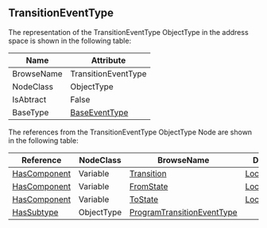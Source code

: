 <!-- objecttype -->
## TransitionEventType
  
The representation of the TransitionEventType ObjectType in the address space is shown in the following table:  

|Name|Attribute|
|---|---|
|BrowseName|TransitionEventType|
|NodeClass|ObjectType|
|IsAbtract|False|
|BaseType|[BaseEventType](../../../Part5/ObjectTypes/BaseEventType/readme.md)|

The references from the TransitionEventType ObjectType Node are shown in the following table:  

|Reference|NodeClass|BrowseName|DataType|TypeDefinition|ModellingRule|
|---|---|---|---|---|---|
|[HasComponent](../../../Part3/ReferenceTypes/HasComponent/readme.md)|Variable|[Transition](#Transition)|[LocalizedText](../../../Part3/DataTypes/LocalizedText/readme.md)|[TransitionVariableType](../../Part5/VariableTypes/TransitionVariableType/readme.md)|[Mandatory](../../Objects/Mandatory/readme.md)|
|[HasComponent](../../../Part3/ReferenceTypes/HasComponent/readme.md)|Variable|[FromState](#FromState)|[LocalizedText](../../../Part3/DataTypes/LocalizedText/readme.md)|[StateVariableType](../../Part5/VariableTypes/StateVariableType/readme.md)|[Mandatory](../../Objects/Mandatory/readme.md)|
|[HasComponent](../../../Part3/ReferenceTypes/HasComponent/readme.md)|Variable|[ToState](#ToState)|[LocalizedText](../../../Part3/DataTypes/LocalizedText/readme.md)|[StateVariableType](../../Part5/VariableTypes/StateVariableType/readme.md)|[Mandatory](../../Objects/Mandatory/readme.md)|
|[HasSubtype](../../../Part3/ReferenceTypes/HasSubtype/readme.md)|ObjectType|[ProgramTransitionEventType](#ProgramTransitionEventType)||||


